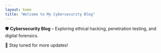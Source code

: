 ```yaml
---
layout: home
title: "Welcome to My Cybersecurity Blog"
---
```

🛡️ **Cybersecurity Blog** – Exploring ethical hacking, penetration testing, and digital forensics.

🚀 Stay tuned for more updates!
